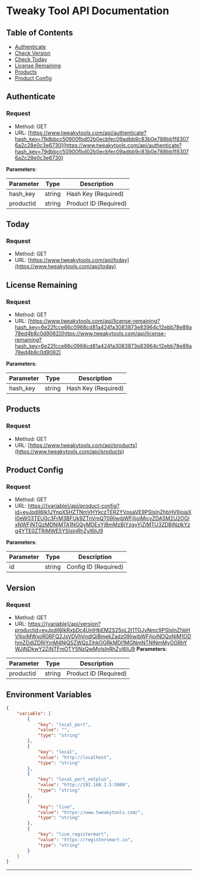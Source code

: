 # Tweaky Tool API Documentation

## Table of Contents
- [Authenticate](#authenticate)
- [Check Version](#version)
- [Check Today](#today)
- [License Remaining](#license-remaining)
- [Products](#products)
- [Product Config](#product-config)


## Authenticate

### Request

- Method: GET
- URL: [https://www.tweakytools.com/api/authenticate?hash_key=79dbbcc50900fbd02b0ecbfec09adbb9c83b0e788bb1f83076a2c28e0c3e6730](https://www.tweakytools.com/api/authenticate?hash_key=79dbbcc50900fbd02b0ecbfec09adbb9c83b0e788bb1f83076a2c28e0c3e6730)

**Parameters**:

| Parameter  | Type   | Description                |
|------------|--------|----------------------------|
| hash_key   | string | Hash Key (Required)        |
| productid  | string | Product ID (Required)      |

## Today

### Request

- Method: GET
- URL: [https://www.tweakytools.com/api/today](https://www.tweakytools.com/api/today)

## License Remaining

### Request

- Method: GET
- URL: [https://www.tweakytools.com/api/license-remaining?hash_key=6e22fcce66c0968cd81a424fa3083873e83964c12ebb78e89a78ed4b8c0d9082](https://www.tweakytools.com/api/license-remaining?hash_key=6e22fcce66c0968cd81a424fa3083873e83964c12ebb78e89a78ed4b8c0d9082)

**Parameters**:

| Parameter  | Type   | Description                |
|------------|--------|----------------------------|
| hash_key   | string | Hash Key (Required)        |

## Products

### Request

- Method: GET
- URL: [https://www.tweakytools.com/api/products](https://www.tweakytools.com/api/products)

## Product Config

### Request

- Method: GET
- URL: [https://{variable}/api/product-config?id=eyJpdiI6Ik1JYnpXSHZTNmVHYkczTER2YVpsaVE9PSIsInZhbHVlIjoiaXI0eW03TEU0c3FrM3BFUk9ZTnVmQT09IiwibWFjIjoiMjcyZDA5M2U2OGIxNWFjNTQzMDNjMTA1NGQyMDExYjBmMzBjYzgyYjZjMTU3ZDBjNzlkYzg4YTE0ZTRiMWE5YSIsInRhZyI6IiJ9](https://registersmart.io/api/product-config?id=eyJpdiI6Ik1JYnpXSHZTNmVHYkczTER2YVpsaVE9PSIsInZhbHVlIjoiaXI0eW03TEU0c3FrM3BFUk9ZTnVmQT09IiwibWFjIjoiMjcyZDA5M2U2OGIxNWFjNTQzMDNjMTA1NGQyMDExYjBmMzBjYzgyYjZjMTU3ZDBjNzlkYzg4YTE0ZTRiMWE5YSIsInRhZyI6IiJ9)

**Parameters**:

| Parameter  | Type   | Description                |
|------------|--------|----------------------------|
| id         | string | Config ID (Required)       |

## Version

### Request

- Method: GET
- URL: [https://{variable}/api/version?productid=eyJpdiI6IkRxbDc4UnlHbEM2S25oL2t1TGJyNmc9PSIsInZhbHVlIjoiMWxoR0RFQ2JsVDVhVndIQjBmekZadz09IiwibWFjIjoiNDQxNjM1ODhmZDdlZDRjYmM4NjQ5ZWQzZjhkOGRkMDI1MGNmNTNlNmMyOGRhYWJjNDkwY2ZjNTFmOTY5NzQwMyIsInRhZyI6IiJ9](https://registersmart.io/api/version?productid=eyJpdiI6IkRxbDc4UnlHbEM2S25oL2t1TGJyNmc9PSIsInZhbHVlIjoiMWxoR0RFQ2JsVDVhVndIQjBmekZadz09IiwibWFjIjoiNDQxNjM1ODhmZDdlZDRjYmM4NjQ5ZWQzZjhkOGRkMDI1MGNmNTNlNmMyOGRhYWJjNDkwY2ZjNTFmOTY5NzQwMyIsInRhZyI6IiJ9)
**Parameters**:

| Parameter  | Type   | Description                |
|------------|--------|----------------------------|
| productid  | string | Product ID (Required)      |

## Environment Variables

```json
{
	"variable": [
		{
			"key": "local_port",
			"value": "",
			"type": "string"
		},
		{
			"key": "local",
			"value": "http://localhost",
			"type": "string"
		},
		{
			"key": "local_port_netplus",
			"value": "http://192.168.1.5:5000",
			"type": "string"
		},
		{
			"key": "live",
			"value": "https://www.tweakytools.com/",
			"type": "string"
		},
		{
			"key": "live_registermart",
			"value": "https://registersmart.io",
			"type": "string"
		}
	]
}
```
---
